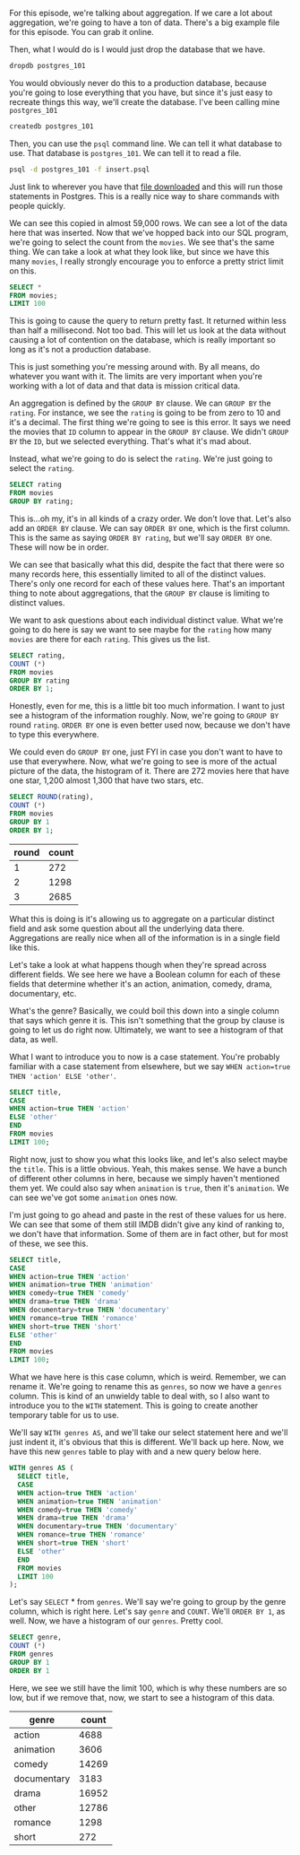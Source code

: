 For this episode, we're talking about aggregation. If we care a lot about aggregation, we're going to have a ton of data. There's a big example file for this episode. You can grab it online.

Then, what I would do is I would just drop the database that we have. 

```bash
dropdb postgres_101
```

You would obviously never do this to a production database, because you're going to lose everything that you have, but since it's just easy to recreate things this way, we'll create the database. I've been calling mine `postgres_101`

```bash
createdb postgres_101
```

Then, you can use the `psql` command line. We can tell it what database to use. That database is `postgres_101`. We can tell it to read a file. 

```bash
psql -d postgres_101 -f insert.psql
```

Just link to wherever you have that [file downloaded](https://gist.githubusercontent.com/brettshollenberger/e3e04b72d0efa03e90754481d6e338ec/raw/101600b7fa8da396be864c40b7f5c5ba8b3a0837/create.sql) and this will run those statements in Postgres. This is a really nice way to share commands with people quickly.

We can see this copied in almost 59,000 rows. We can see a lot of the data here that was inserted. Now that we've hopped back into our SQL program, we're going to select the count from the `movies`. We see that's the same thing. We can take a look at what they look like, but since we have this many `movies`, I really strongly encourage you to enforce a pretty strict limit on this.

```sql
SELECT *
FROM movies;
LIMIT 100
```

This is going to cause the query to return pretty fast. It returned within less than half a millisecond. Not too bad. This will let us look at the data without causing a lot of contention on the database, which is really important so long as it's not a production database.

This is just something you're messing around with. By all means, do whatever you want with it. The limits are very important when you're working with a lot of data and that data is mission critical data.

An aggregation is defined by the `GROUP BY` clause. We can `GROUP BY` the `rating`. For instance, we see the `rating` is going to be from zero to 10 and it's a decimal. The first thing we're going to see is this error. It says we need the movies that `ID` column to appear in the `GROUP BY` clause. We didn't `GROUP BY` the `ID`, but we selected everything. That's what it's mad about.

Instead, what we're going to do is select the `rating`. We're just going to select the `rating`. 

```sql
SELECT rating
FROM movies
GROUP BY rating;
```

This is...oh my, it's in all kinds of a crazy order. We don't love that. Let's also add an `ORDER BY` clause. We can say `ORDER BY` one, which is the first column. This is the same as saying `ORDER BY rating`, but we'll say `ORDER BY` one. These will now be in order.

We can see that basically what this did, despite the fact that there were so many records here, this essentially limited to all of the distinct values. There's only one record for each of these values here. That's an important thing to note about aggregations, that the `GROUP BY` clause is limiting to distinct values.

We want to ask questions about each individual distinct value. What we're going to do here is say we want to see maybe for the `rating` how many `movies` are there for each `rating`. This gives us the list.

```sql
SELECT rating,
COUNT (*)
FROM movies
GROUP BY rating
ORDER BY 1;
```

Honestly, even for me, this is a little bit too much information. I want to just see a histogram of the information roughly. Now, we're going to `GROUP BY` round `rating`. `ORDER BY` one is even better used now, because we don't have to type this everywhere.

We could even do `GROUP BY` one, just FYI in case you don't want to have to use that everywhere. Now, what we're going to see is more of the actual picture of the data, the histogram of it. There are 272 movies here that have one star, 1,200 almost 1,300 that have two stars, etc.

```sql
SELECT ROUND(rating),
COUNT (*)
FROM movies
GROUP BY 1
ORDER BY 1;
```
| round | count |
|-------|-------|
| 1     | 272   |
| 2     | 1298  |
| 3     | 2685  |

What this is doing is it's allowing us to aggregate on a particular distinct field and ask some question about all the underlying data there. Aggregations are really nice when all of the information is in a single field like this.

Let's take a look at what happens though when they're spread across different fields. We see here we have a Boolean column for each of these fields that determine whether it's an action, animation, comedy, drama, documentary, etc.

What's the genre? Basically, we could boil this down into a single column that says which genre it is. This isn't something that the group by clause is going to let us do right now. Ultimately, we want to see a histogram of that data, as well.

What I want to introduce you to now is a case statement. You're probably familiar with a case statement from elsewhere, but we say `WHEN action=true THEN 'action' ELSE 'other'`.

```sql
SELECT title,
CASE
WHEN action=true THEN 'action'
ELSE 'other'
END
FROM movies
LIMIT 100;
```

Right now, just to show you what this looks like, and let's also select maybe the `title`. This is a little obvious. Yeah, this makes sense. We have a bunch of different other columns in here, because we simply haven't mentioned them yet. We could also say when `animation` is `true`, then it's `animation`. We can see we've got some `animation` ones now.

I'm just going to go ahead and paste in the rest of these values for us here. We can see that some of them still IMDB didn't give any kind of ranking to, we don't have that information. Some of them are in fact other, but for most of these, we see this.

```sql
SELECT title,
CASE
WHEN action=true THEN 'action'
WHEN animation=true THEN 'animation'
WHEN comedy=true THEN 'comedy'
WHEN drama=true THEN 'drama'
WHEN documentary=true THEN 'documentary'
WHEN romance=true THEN 'romance'
WHEN short=true THEN 'short'
ELSE 'other'
END
FROM movies
LIMIT 100;
```

What we have here is this case column, which is weird. Remember, we can rename it. We're going to rename this as `genres`, so now we have a `genres` column. This is kind of an unwieldy table to deal with, so I also want to introduce you to the `WITH` statement. This is going to create another temporary table for us to use.

We'll say `WITH genres AS`, and we'll take our select statement here and we'll just indent it, it's obvious that this is different. We'll back up here. Now, we have this new `genres` table to play with and a new query below here.

```sql
WITH genres AS (
  SELECT title,
  CASE
  WHEN action=true THEN 'action'
  WHEN animation=true THEN 'animation'
  WHEN comedy=true THEN 'comedy'
  WHEN drama=true THEN 'drama'
  WHEN documentary=true THEN 'documentary'
  WHEN romance=true THEN 'romance'
  WHEN short=true THEN 'short'
  ELSE 'other'
  END
  FROM movies
  LIMIT 100
);
```

Let's say `SELECT` * from `genres`. We'll say we're going to group by the genre column, which is right here. Let's say `genre` and `COUNT`. We'll `ORDER BY 1`, as well. Now, we have a histogram of our `genres`. Pretty cool.

```sql
SELECT genre,
COUNT (*)
FROM genres
GROUP BY 1
ORDER BY 1
```

Here, we see we still have the limit 100, which is why these numbers are so low, but if we remove that, now, we start to see a histogram of this data.

| genre       | count |
|-------------|-------|
| action      | 4688  |
| animation   | 3606  |
| comedy      | 14269 |
| documentary | 3183  |
| drama       | 16952 |
| other       | 12786 |
| romance     | 1298  |
| short       | 272   |